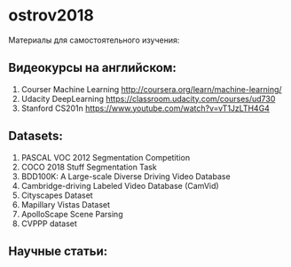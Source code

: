 # ostrov2018
Материалы для самостоятельного изучения:

## Видеокурсы на английском:
1. Courser Machine Learning http://coursera.org/learn/machine-learning/
2. Udacity DeepLearning  https://classroom.udacity.com/courses/ud730
3. Stanford CS201n https://www.youtube.com/watch?v=vT1JzLTH4G4

## Datasets:
1. PASCAL VOC 2012 Segmentation Competition
2. COCO 2018 Stuff Segmentation Task
3. BDD100K: A Large-scale Diverse Driving Video Database
4. Cambridge-driving Labeled Video Database (CamVid)
5. Cityscapes Dataset
6. Mapillary Vistas Dataset
7. ApolloScape Scene Parsing
8. CVPPP dataset

## Научные статьи:
